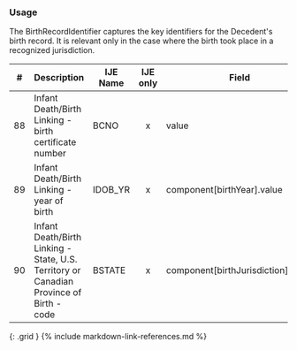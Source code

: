 ### Usage
The BirthRecordIdentifier captures the key identifiers for the Decedent's birth record.
                         It is relevant only in the case where the birth took place in a recognized jurisdiction.

| **#** |  **Description**   |  **IJE Name**   | IJE only |  **Field**  |  **Type**  | **Value Set**  |
| :---------: | ------------- | ------------ | :----------: |---------- | -------- | -------- |
| 88 | Infant Death/Birth Linking - birth certificate number | BCNO| x|value | string(6) |  | 
| 89 | Infant Death/Birth Linking - year of birth | IDOB_YR| x|component[birthYear].value | dateTime | YYYY component | 
| 90 | Infant Death/Birth Linking - State, U.S. Territory or Canadian Province of Birth - code | BSTATE| x|component[birthJurisdiction].value | string | [JurisdictionVS] | 
{: .grid }
{% include markdown-link-references.md %}
